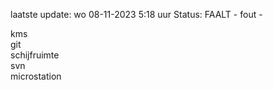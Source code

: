 laatste update: 
wo 08-11-2023  5:18   uur 
Status: FAALT - fout - 
<div class="service R">kms</div><div class="service R">git</div><div class="service R">schijfruimte</div><div class="service R">svn</div><div class="service R">microstation</div>